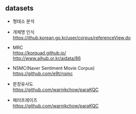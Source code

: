 ## datasets

- 형태소 분석<br>


- 개체명 인식 <br>
https://ithub.korean.go.kr/user/corpus/referenceView.do

- MRC <br>
https://korquad.github.io/ <br>
http://www.aihub.or.kr/aidata/86

- NSMC(Naver Sentiment Movie Corpus) <br>
https://github.com/e9t/nsmc

- 문장유사도 <br>
https://github.com/warnikchow/paraKQC 

- 패러프레이즈 <br>
https://github.com/warnikchow/paraKQC 
